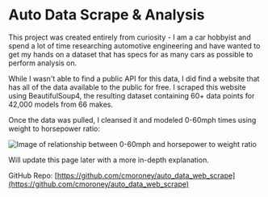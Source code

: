 # Auto Data Scrape & Analysis
This project was created entirely from curiosity - I am a car hobbyist and spend a lot of time researching automotive 
engineering and have wanted to get my hands on a dataset that has specs for as many cars as possible to perform analysis on.

While I wasn't able to find a public API for this data, I did find a website that has all of the data available to the 
public for free. I scraped this website using BeautifulSoup4, the resulting dataset containing 60+ data points for 42,000
models from 66 makes.

Once the data was pulled, I cleansed it and modeled 0-60mph times using weight to horsepower ratio:

![Image of relationship between 0-60mph and horsepower to weight ratio](https://github.com/cmoroney/auto_data_web_scrape/python/output.png)

Will update this page later with a more in-depth explanation.

GitHub Repo: [https://github.com/cmoroney/auto_data_web_scrape](https://github.com/cmoroney/auto_data_web_scrape)





